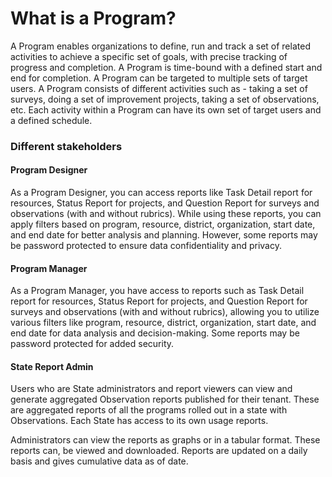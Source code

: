 # What is a Program?

A Program enables organizations to define, run and track a set of related activities to achieve a specific set of goals, with precise tracking of progress and completion. A Program is time-bound with a defined start and end for completion. A Program can be targeted to multiple sets of target users. A Program consists of different activities such as - taking a set of surveys, doing a set of improvement projects, taking a set of observations, etc. Each activity within a Program can have its own set of target users and a defined schedule.



### Different stakeholders

#### Program Designer

As a Program Designer, you can access reports like Task Detail report for resources, Status Report for projects, and Question Report for surveys and observations (with and without rubrics). While using these reports, you can apply filters based on program, resource, district, organization, start date, and end date for better analysis and planning. However, some reports may be password protected to ensure data confidentiality and privacy.

#### Program Manager

As a Program Manager, you have access to reports such as Task Detail report for resources, Status Report for projects, and Question Report for surveys and observations (with and without rubrics), allowing you to utilize various filters like program, resource, district, organization, start date, and end date for data analysis and decision-making. Some reports may be password protected for added security.

#### State Report Admin

Users who are State administrators and report viewers can view and generate aggregated Observation reports published for their tenant. These are aggregated reports of all the programs rolled out in a state with Observations. Each State has access to its own usage reports.

Administrators can view the reports as graphs or in a tabular format. These reports can, be viewed and downloaded. Reports are updated on a daily basis and gives cumulative data as of date.
